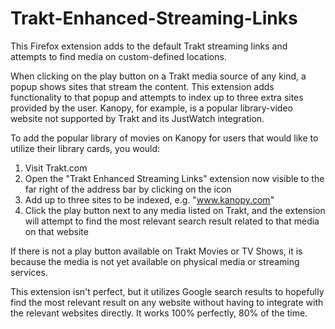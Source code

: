 # Trakt-Enhanced-Streaming-Links
This Firefox extension adds to the default Trakt streaming links and attempts to find media on custom-defined locations.

When clicking on the play button on a Trakt media source of any kind, a popup shows sites that stream the content. This extension adds functionality to that popup and attempts to index up to three extra sites provided by the user. Kanopy, for example, is a popular library-video website not supported by Trakt and its JustWatch integration.

To add the popular library of movies on Kanopy for users that would like to utilize their library cards, you would:
1. Visit Trakt.com
2. Open the "Trakt Enhanced Streaming Links" extension now visible to the far right of the address bar by clicking on the icon
3. Add up to three sites to be indexed, e.g. "www.kanopy.com"
4. Click the play button next to any media listed on Trakt, and the extension will attempt to find the most relevant search result related to that media on that website

If there is not a play button available on Trakt Movies or TV Shows, it is because the media is not yet available on physical media or streaming services.

This extension isn't perfect, but it utilizes Google search results to hopefully find the most relevant result on any website without having to integrate with the relevant websites directly. It works 100% perfectly, 80% of the time.
